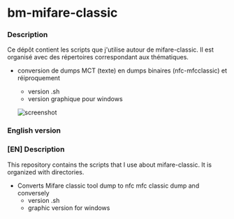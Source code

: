 bm-mifare-classic
===

### Description
Ce dépôt contient les scripts que j'utilise autour de mifare-classic. Il est organisé avec des répertoires correspondant aux thématiques.

- conversion de dumps MCT (texte) en dumps binaires (nfc-mfcclassic) et réiproquement
   - version .sh
   - version graphique pour windows
   
   ![screenshot](https://user-images.githubusercontent.com/3501675/72763510-6289c600-3be4-11ea-8f86-c58f5ad7d16d.png)


### English version

### [EN] Description
This repository contains the scripts that I use about mifare-classic. It is organized with directories.

- Converts Mifare classic tool dump to nfc mfc classic dump and conversely
   - version .sh
   - graphic version for windows
